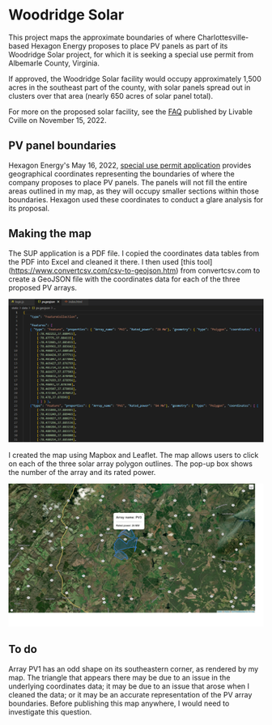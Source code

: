 # Woodridge Solar

This project maps the approximate boundaries of where Charlottesville-based Hexagon Energy proposes to place PV panels as part of its Woodridge Solar project, for which 
it is seeking a special use permit from Albemarle County, Virginia.

If approved, the Woodridge Solar facility would occupy approximately 1,500 acres in the southeast part of the county, with solar panels spread out in clusters over
that area (nearly 650 acres of solar panel total). 

For more on the proposed solar facility, see the [FAQ](https://myneighborsgroup.files.wordpress.com/2022/11/woodbridge-solar-faq-by-livable-cville.pdf) published 
by Livable Cville on November 15, 2022.

## PV panel boundaries
Hexagon Energy's May 16, 2022, [special use permit application](https://lfweb.albemarle.org/WebLink/DocView.aspx?id=1490382&dbid=0&repo=CountyofAlbemarle&cr=1) provides
geographical coordinates representing the boundaries of where the company proposes to place PV panels. The panels will not fill the entire areas outlined in my map, as
they will occupy smaller sections within those boundaries. Hexagon used these coordinates to conduct a glare analysis for its proposal.

## Making the map
The SUP application is a PDF file. I copied the coordinates data tables from the PDF into Excel and cleaned it there. I then used [this tool]
(https://www.convertcsv.com/csv-to-geojson.htm) from convertcsv.com to create a GeoJSON file with the coordinates data for each of the three proposed PV arrays. 

![Screenshot of data from a GeoJSON file showing geographical coordinates for two PV arrays](geojson_image.png)

I created the map using Mapbox and Leaflet. The map allows users to click on each of the three solar array polygon outlines. The pop-up box shows the number of the array
and its rated power.

![Outlines of three polygons on a map with a satellite view of a rural area, with a popup box for one of the polygons showing array name PV3 and rated power of 26 MW](Map_popup.png)

## To do
Array PV1 has an odd shape on its southeastern corner, as rendered by my map. The triangle that appears there may be due to an issue in the underlying coordinates data;
it may be due to an issue that arose when I cleaned the data; or it may be an accurate representation of the PV array boundaries. Before publishing this map anywhere, I 
would need to investigate this question. 
